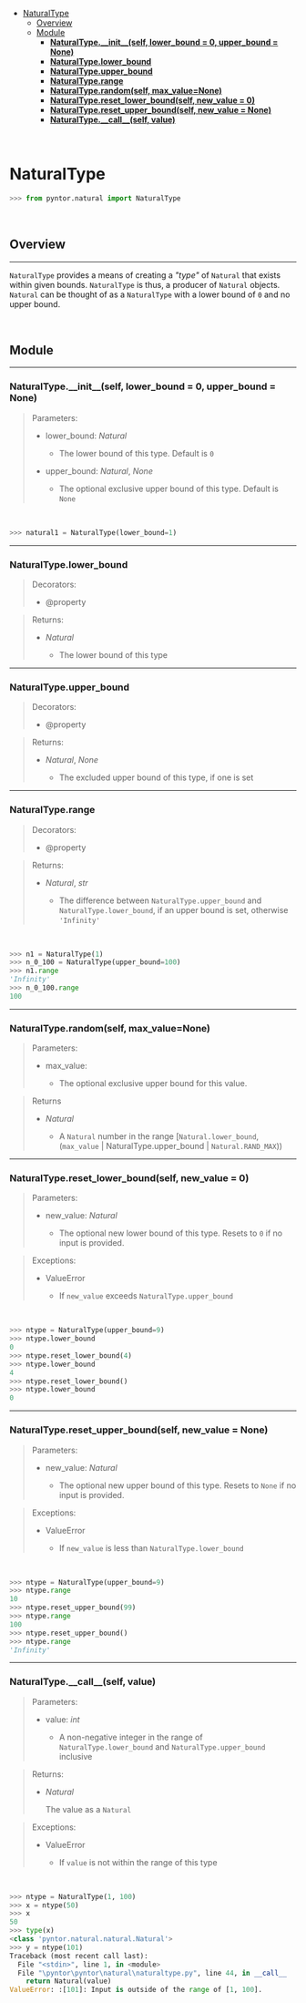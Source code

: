 - [NaturalType](#naturaltype)
	- [Overview](#overview)
	- [Module](#module)
		- [**NaturalType.\_\_init\_\_(self, lower_bound = 0, upper_bound = None)**](#naturaltypeinitself-lowerbound--0-upperbound--none)
		- [**NaturalType.lower_bound**](#naturaltypelowerbound)
		- [**NaturalType.upper_bound**](#naturaltypeupperbound)
		- [**NaturalType.range**](#naturaltyperange)
		- [**NaturalType.random(self, max_value=None)**](#naturaltyperandomself-maxvaluenone)
		- [**NaturalType.reset_lower_bound(self, new_value = 0)**](#naturaltyperesetlowerboundself-newvalue--0)
		- [**NaturalType.reset_upper_bound(self, new_value = None)**](#naturaltyperesetupperboundself-newvalue--none)
		- [**NaturalType.\_\_call\_\_(self, value)**](#naturaltypecallself-value)

<br>

# NaturalType

```py
>>> from pyntor.natural import NaturalType
```

<br>

## Overview

---

`NaturalType` provides a means of creating a *"type"* of `Natural` that exists within given bounds. `NaturalType` is thus, a producer of `Natural` objects. `Natural` can be thought of as a `NaturalType` with a lower bound of `0` and no upper bound.

<br>

## Module

---

### **NaturalType.\_\_init\_\_(self, lower_bound = 0, upper_bound = None)**

> Parameters:
> 
> * lower_bound: *Natural*
> 	* The lower bound of this type. Default is `0`
> 
> * upper_bound: *Natural*, *None*
> 	* The optional exclusive upper bound of this type. Default is `None`

<br>

```py
>>> natural1 = NaturalType(lower_bound=1)
```

---

### **NaturalType.lower_bound**

> Decorators:
> 
> * @property

> Returns:
> 
> * *Natural*
> 
> 	* The lower bound of this type

---

### **NaturalType.upper_bound**

> Decorators:
> 
> * @property

> Returns:
> 
> * *Natural*, *None*
>
>	* The excluded upper bound of this type, if one is set

---

### **NaturalType.range**

> Decorators:
> 
> * @property

> Returns:
> 
> * *Natural*, *str*
>
>	* The difference between `NaturalType.upper_bound` and `NaturalType.lower_bound`, if an upper bound is set, otherwise `'Infinity'`

<br>

```py
>>> n1 = NaturalType(1)
>>> n_0_100 = NaturalType(upper_bound=100)
>>> n1.range
'Infinity'
>>> n_0_100.range
100
```

---

### **NaturalType.random(self, max_value=None)**

> Parameters:
> 
> * max_value:
> 
>	* The optional exclusive upper bound for this value.

> Returns
> 
> * *Natural*
>
>	* A `Natural` number in the range [`Natural.lower_bound`, (`max_value` | NaturalType.upper_bound | `Natural.RAND_MAX`))

---

### **NaturalType.reset_lower_bound(self, new_value = 0)**

> Parameters:
> 
> * new_value: *Natural*
> 
>	* The optional new lower bound of this type. Resets to `0` if no input is provided.

> Exceptions:
> 
> * ValueError
> 
> 	* If `new_value` exceeds `NaturalType.upper_bound`

<br>

```py
>>> ntype = NaturalType(upper_bound=9)
>>> ntype.lower_bound
0
>>> ntype.reset_lower_bound(4)
>>> ntype.lower_bound
4
>>> ntype.reset_lower_bound()
>>> ntype.lower_bound
0
```
---

### **NaturalType.reset_upper_bound(self, new_value = None)**

> Parameters:
> 
> * new_value: *Natural*
> 
>	* The optional new upper bound of this type. Resets to `None` if no input is provided.

> Exceptions:
> 
> * ValueError
> 
> 	* If `new_value` is less than `NaturalType.lower_bound`

<br>

```py
>>> ntype = NaturalType(upper_bound=9)
>>> ntype.range
10
>>> ntype.reset_upper_bound(99)
>>> ntype.range
100
>>> ntype.reset_upper_bound()
>>> ntype.range
'Infinity'
```

---

### **NaturalType.\_\_call\_\_(self, value)**

> Parameters:
> 
> * value: *int*
> 
>	* A non-negative integer in the range of `NaturalType.lower_bound` and `NaturalType.upper_bound` inclusive

> Returns:
> 
> * *Natural*
> 
>	The value as a `Natural`

> Exceptions:
> 
> * ValueError
> 
> 	* If `value` is not within the range of this type

<br>

```py
>>> ntype = NaturalType(1, 100)
>>> x = ntype(50)
>>> x
50
>>> type(x)
<class 'pyntor.natural.natural.Natural'>
>>> y = ntype(101)
Traceback (most recent call last):
  File "<stdin>", line 1, in <module>
  File "\pyntor\pyntor\natural\naturaltype.py", line 44, in __call__
    return Natural(value)
ValueError: :[101]: Input is outside of the range of [1, 100].
```
